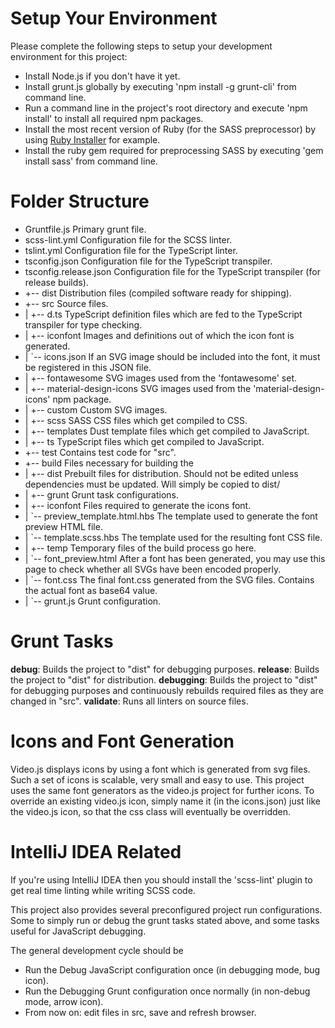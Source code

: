 # Setup Your Environment #

Please complete the following steps to setup your development environment for this project:
* Install Node.js if you don't have it yet.
* Install grunt.js globally by executing 'npm install -g grunt-cli' from command line.
* Run a command line in the project's root directory and execute 'npm install' to install all required npm packages.
* Install the most recent version of Ruby (for the SASS preprocessor) by using [Ruby Installer](http://rubyinstaller.org/) for example.
* Install the ruby gem required for preprocessing SASS by executing 'gem install sass' from command line.

# Folder Structure #

* Gruntfile.js                          Primary grunt file.
* scss-lint.yml                         Configuration file for the SCSS linter.
* tslint.yml                            Configuration file for the TypeScript linter.
* tsconfig.json                         Configuration file for the TypeScript transpiler.
* tsconfig.release.json                 Configuration file for the TypeScript transpiler (for release builds).
* +-- dist                              Distribution files (compiled software ready for shipping).
* +-- src                               Source files.
* |   +-- d.ts                          TypeScript definition files which are fed to the TypeScript transpiler for type checking.
* |   +-- iconfont                      Images and definitions out of which the icon font is generated.
* |       `-- icons.json                If an SVG image should be included into the font, it must be registered in this JSON file.
* |       +-- fontawesome               SVG images used from the 'fontawesome' set.
* |       +-- material-design-icons     SVG images used from the 'material-design-icons' npm package.
* |       +-- custom                    Custom SVG images.
* |   +-- scss                          SASS CSS files which get compiled to CSS.
* |   +-- templates                     Dust template files which get compiled to JavaScript.
* |   +-- ts                            TypeScript files which get compiled to JavaScript.
* +-- test                              Contains test code for "src".
* +-- build                             Files necessary for building the
* |   +-- dist                          Prebuilt files for distribution. Should not be edited unless dependencies must be updated. Will simply be copied to dist/
* |   +-- grunt                         Grunt task configurations.
* |   +-- iconfont                      Files required to generate the icons font.
* |       `-- preview_template.html.hbs The template used to generate the font preview HTML file.
* |       `-- template.scss.hbs         The template used for the resulting font CSS file.
* |   +-- temp                          Temporary files of the build process go here.
* |       `-- font_preview.html         After a font has been generated, you may use this page to check whether all SVGs have been encoded properly.
* |       `-- font.css                  The final font.css generated from the SVG files. Contains the actual font as base64 value.
* |   `-- grunt.js                      Grunt configuration.

# Grunt Tasks #

**debug**: Builds the project to "dist" for debugging purposes.
**release**: Builds the project to "dist" for distribution.
**debugging**: Builds the project to "dist" for debugging purposes and continuously rebuilds required files as they are changed in "src".
**validate**: Runs all linters on source files.

# Icons and Font Generation #

Video.js displays icons by using a font which is generated from svg files. Such a set of icons is scalable, very small and easy to use.
This project uses the same font generators as the video.js project for further icons.
To override an existing video.js icon, simply name it (in the icons.json) just like the video.js icon, so that the css class will eventually be overridden.

# IntelliJ IDEA Related #

If you're using IntelliJ IDEA then you should install the 'scss-lint' plugin to get real time linting while writing SCSS code.

This project also provides several preconfigured project run configurations. Some to simply run or debug the grunt tasks stated above, and some tasks useful
for JavaScript debugging.

The general development cycle should be
* Run the Debug JavaScript configuration once (in debugging mode, bug icon).
* Run the Debugging Grunt configuration once normally (in non-debug mode, arrow icon).
* From now on: edit files in src, save and refresh browser.